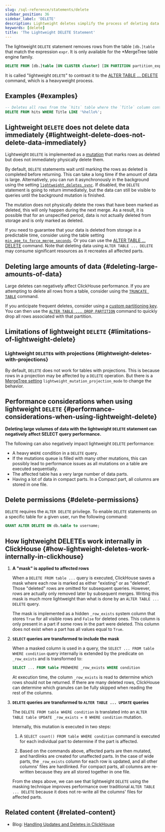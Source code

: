 ```yaml
---
slug: /sql-reference/statements/delete
sidebar_position: 36
sidebar_label: 'DELETE'
description: Lightweight deletes simplify the process of deleting data from the database.
keywords: [delete]
title: 'The Lightweight DELETE Statement'
---
```


The lightweight `DELETE` statement removes rows from the table `[db.]table` that match the expression `expr`. It is only available for the *MergeTree table engine family.

``` sql
DELETE FROM [db.]table [ON CLUSTER cluster] [IN PARTITION partition_expr] WHERE expr;
```

It is called "lightweight `DELETE`" to contrast it to the [ALTER TABLE ... DELETE](/sql-reference/statements/alter/delete) command, which is a heavyweight process.

## Examples {#examples}

```sql
-- Deletes all rows from the `hits` table where the `Title` column contains the text `hello`
DELETE FROM hits WHERE Title LIKE '%hello%';
```

## Lightweight `DELETE` does not delete data immediately {#lightweight-delete-does-not-delete-data-immediately}

Lightweight `DELETE` is implemented as a [mutation](/sql-reference/statements/alter#mutations) that marks rows as deleted but does not immediately physically delete them.

By default, `DELETE` statements wait until marking the rows as deleted is completed before returning. This can take a long time if the amount of data is large. Alternatively, you can run it asynchronously in the background using the setting [`lightweight_deletes_sync`](/operations/settings/settings#lightweight_deletes_sync). If disabled, the `DELETE` statement is going to return immediately, but the data can still be visible to queries until the background mutation is finished.

The mutation does not physically delete the rows that have been marked as deleted, this will only happen during the next merge. As a result, it is possible that for an unspecified period, data is not actually deleted from storage and is only marked as deleted.

If you need to guarantee that your data is deleted from storage in a predictable time, consider using the table setting [`min_age_to_force_merge_seconds`](/operations/settings/merge-tree-settings#min_age_to_force_merge_seconds). Or you can use the [ALTER TABLE ... DELETE](/sql-reference/statements/alter/delete) command. Note that deleting data using `ALTER TABLE ... DELETE` may consume significant resources as it recreates all affected parts.

## Deleting large amounts of data {#deleting-large-amounts-of-data}

Large deletes can negatively affect ClickHouse performance. If you are attempting to delete all rows from a table, consider using the [`TRUNCATE TABLE`](/sql-reference/statements/truncate) command.

If you anticipate frequent deletes, consider using a [custom partitioning key](/engines/table-engines/mergetree-family/custom-partitioning-key). You can then use the [`ALTER TABLE ... DROP PARTITION`](/sql-reference/statements/alter/partition#drop-partitionpart) command to quickly drop all rows associated with that partition.

## Limitations of lightweight `DELETE` {#limitations-of-lightweight-delete}

### Lightweight `DELETE`s with projections {#lightweight-deletes-with-projections}

By default, `DELETE` does not work for tables with projections. This is because rows in a projection may be affected by a `DELETE` operation. But there is a [MergeTree setting](/operations/settings/merge-tree-settings) `lightweight_mutation_projection_mode` to change the behavior.

## Performance considerations when using lightweight `DELETE` {#performance-considerations-when-using-lightweight-delete}

**Deleting large volumes of data with the lightweight `DELETE` statement can negatively affect SELECT query performance.**

The following can also negatively impact lightweight `DELETE` performance:

- A heavy `WHERE` condition in a `DELETE` query.
- If the mutations queue is filled with many other mutations, this can possibly lead to performance issues as all mutations on a table are executed sequentially.
- The affected table has a very large number of data parts.
- Having a lot of data in compact parts. In a Compact part, all columns are stored in one file.

## Delete permissions {#delete-permissions}

`DELETE` requires the `ALTER DELETE` privilege. To enable `DELETE` statements on a specific table for a given user, run the following command:

```sql
GRANT ALTER DELETE ON db.table to username;
```

## How lightweight DELETEs work internally in ClickHouse {#how-lightweight-deletes-work-internally-in-clickhouse}

1. **A "mask" is applied to affected rows**

   When a `DELETE FROM table ...` query is executed, ClickHouse saves a mask where each row is marked as either "existing" or as "deleted". Those "deleted" rows are omitted for subsequent queries. However, rows are actually only removed later by subsequent merges. Writing this mask is much more lightweight than what is done by an `ALTER TABLE ... DELETE` query.

   The mask is implemented as a hidden `_row_exists` system column that stores `True` for all visible rows and `False` for deleted ones. This column is only present in a part if some rows in the part were deleted. This column does not exist when a part has all values equal to `True`.

2. **`SELECT` queries are transformed to include the mask**

   When a masked column is used in a query, the `SELECT ... FROM table WHERE condition` query internally is extended by the predicate on `_row_exists` and is transformed to:
   ```sql
   SELECT ... FROM table PREWHERE _row_exists WHERE condition
   ```
   At execution time, the column `_row_exists` is read to determine which rows should not be returned. If there are many deleted rows, ClickHouse can determine which granules can be fully skipped when reading the rest of the columns.

3. **`DELETE` queries are transformed to `ALTER TABLE ... UPDATE` queries**

   The `DELETE FROM table WHERE condition` is translated into an `ALTER TABLE table UPDATE _row_exists = 0 WHERE condition` mutation.

   Internally, this mutation is executed in two steps:

   1. A `SELECT count() FROM table WHERE condition` command is executed for each individual part to determine if the part is affected.

   2. Based on the commands above, affected parts are then mutated, and hardlinks are created for unaffected parts. In the case of wide parts, the `_row_exists` column for each row is updated, and all other columns' files are hardlinked. For compact parts, all columns are re-written because they are all stored together in one file.

   From the steps above, we can see that lightweight `DELETE` using the masking technique improves performance over traditional `ALTER TABLE ... DELETE` because it does not re-write all the columns' files for affected parts.

## Related content {#related-content}

- Blog: [Handling Updates and Deletes in ClickHouse](https://clickhouse.com/blog/handling-updates-and-deletes-in-clickhouse)
